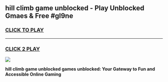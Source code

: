 
## hill climb game unblocked - Play Unblocked Gmaes & Free #gl9ne
<h3>
<a href="https://news.freeplayer.one?title=hill_climb_game_unblocked&ref=03M">CLICK TO PLAY</a></h3>
<hr>

<h3>
<a href="https://news.freeplayer.one?title=hill_climb_game_unblocked&ref=03M">CLICK 2 PLAY</a>
  
</h3>

<a href="https://news.freeplayer.one?title=hill_climb_game_unblocked&ref=03M"><img src="https://clearcache.store/games.png"></a>


**hill climb game unblocked games unblocked: Your Gateway to Fun and Accessible Online Gaming**

